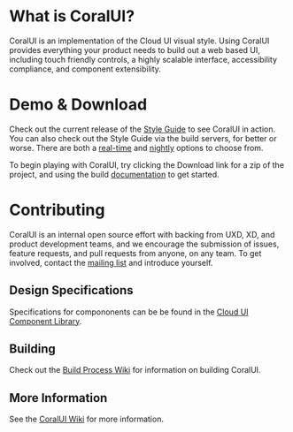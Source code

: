 # What is CoralUI?
CoralUI is an implementation of the Cloud UI visual style.  Using CoralUI provides everything your product needs to build out a web based UI, including touch friendly controls, a highly scalable interface, accessibility compliance, and component extensibility.

# Demo & Download
Check out the current release of the [Style Guide][1] to see CoralUI in action.  You can also check out the Style Guide via the build servers, for better or worse.  There are both a [real-time][2] and [nightly][3] options to choose from.

To begin playing with CoralUI, try clicking the Download link for a zip of the project, and using the build [documentation][4] to get started.

# Contributing
CoralUI is an internal open source effort with backing from UXD, XD, and product development teams, and we encourage the submission of issues, feature requests, and pull requests from anyone, on any team.  To get involved, contact the [mailing list][5] and introduce yourself.

## Design Specifications
Specifications for compononents can be be found in the [Cloud UI Component Library][6].

## Building
Check out the [Build Process Wiki][4] for information on building CoralUI.

## More Information
See the [CoralUI Wiki][7] for more information. 

[1]: https://git.corp.adobe.com/pages/Coral/CoralUI/
[2]: http://xdbuild.corp.adobe.com:8080/job/CoralUI-Master/ws/build/index.html
[3]: http://jenkins.bsl.eur.adobe.com:8080/job/Build_CoralUI/ws/build/index.html
[4]: https://git.corp.adobe.com/Coral/CoralUI/wiki/Build-Process-&-Technology
[5]: mailto:CoralUI@adobe.com
[6]: https://zerowing.corp.adobe.com/display/CloudUI/Component+Library
[7]: https://git.corp.adobe.com/Coral/CoralUI/wiki
[8]: https://git.corp.adobe.com/Coral/CoralUI/wiki/CoralUI-Modularization
